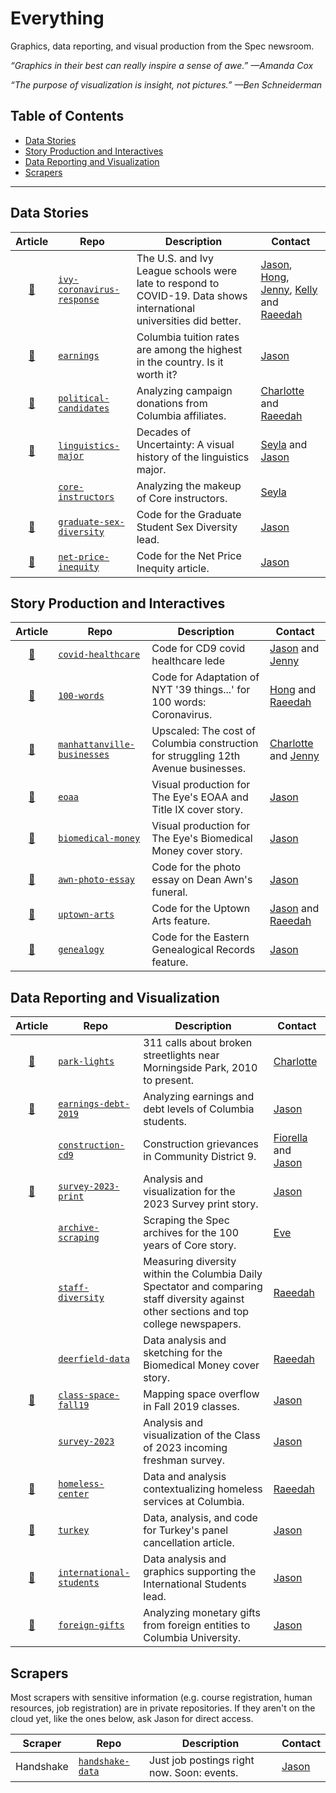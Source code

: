 # Everything

Graphics, data reporting, and visual production from the Spec newsroom.

_“Graphics in their best can really inspire a sense of awe.” —Amanda Cox_

_“The purpose of visualization is insight, not pictures.” —Ben Schneiderman_

<!--
_“Nothing important is ever headlined ‘Here is some data. Hope you find something interesting.’” —Amanda Cox_

“Has there ever been an enterprise that produced so much data to so little effect as higher education?” —Patricia McGuire, _The Chronicle of Higher Education_


_“The greatest value of a picture is when it forces us to notice what we never expected to see.” —John Tukey_

_“The purpose of visualization is insight, not pictures.” —Ben Shneiderman_

_“Las estadísticas hablan de todos, es decir, de nadie.” —Jaime Serra_. ("The statistics speak of everyone, that is, of nobody.")

_“In short, we use data to find and tell stories. Stories that make a difference. Stories that otherwise would not be told.”_

-->

## Table of Contents

- [Data Stories](#data-stories)
- [Story Production and Interactives](#story-production-and-interactives)
- [Data Reporting and Visualization](#data-reporting-and-visualization)
- [Scrapers](#scrapers)

---

## Data Stories
| Article | Repo | Description | Contact |
|:-------:|------|-------------|--------------|
| [:link:](https://www.columbiaspectator.com/news/2020/04/13/the-us-and-ivy-league-schools-were-late-to-respond-to-covid-19-data-shows-international-universities-did-better/) | [`ivy-coronavirus-response`](https://github.com/spec-journalism/ivy-coronavirus-response) | The U.S. and Ivy League schools were late to respond to COVID-19. Data shows international universities did better. | [Jason](https://github.com/jsonkao), [Hong](https://github.com/HongSenDu), [Jenny](https://github.com/jennyjyzhang), [Kelly](https://github.com/kelp1470) and [Raeedah](https://github.com/raeedahw) |
| [:link:](https://www.columbiaspectator.com/news/2020/01/23/columbia-tuition-rates-are-among-the-highest-in-the-country-is-it-worth-it/) | [`earnings`](https://github.com/spec-journalism/earnings) | Columbia tuition rates are among the highest in the country. Is it worth it? | [Jason](https://github.com/jsonkao) |
| [:link:](https://www.columbiaspectator.com/news/2019/11/23/who-are-columbia-affiliates-backing-in-2020-campaign-donation-data-shows-booker-in-the-lead-2/) | [`political-candidates`](https://github.com/spec-journalism/political-candidates) | Analyzing campaign donations from Columbia affiliates. | [Charlotte](https://github.com/99zihaol) and [Raeedah](https://github.com/raeedahw) |
| [:link:](https://www.columbiaspectator.com/news/2019/10/18/linguistics-major-visual-history/) | [`linguistics-major`](https://github.com/spec-journalism/linguistics-major) | Decades of Uncertainty: A visual history of the linguistics major. | [Seyla](https://github.com/pseyla) and [Jason](https://github.com/jsonkao) |
| | [`core-instructors`](https://github.com/spec-journalism/core-instructors) | Analyzing the makeup of Core instructors. | [Seyla](https://github.com/pseyla) |
| [:link:](https://www.columbiaspectator.com/eye-lead/2019/05/04/in-certain-science-and-engineering-fields-sex-diversity-among-graduate-students-is-stagnating-in-others-its-getting-worse/) | [`graduate-sex-diversity`](https://github.com/spec-journalism/graduate-diversity) | Code for the Graduate Student Sex Diversity lead. | [Jason](https://github.com/jsonkao) |
| [:link:](https://www.columbiaspectator.com/news/net-price-inequity/) | [`net-price-inequity`](https://github.com/spec-journalism/net-price-inequity) | Code for the Net Price Inequity article. | [Jason](https://github.com/jsonkao) |

## Story Production and Interactives
| Article | Repo | Description | Contact |
|:-------:|------|-------------|--------------|
| [:link:](https://www.columbiaspectator.com/news/2020/04/13/west-harlem-residents-fall-under-the-most-at-risk-groups-for-contracting-covid-high-poverty-rates-will-make-recovery-an-uphill-battle/) | [`covid-healthcare`](https://github.com/spec-journalism/covid-healthcare) | Code for CD9 covid healthcare lede | [Jason](https://github.com/jsonkao) and [Jenny](https://github.com/jennyjyzhang)|
| [:link:](https://www.columbiaspectator.com/opinion/2020/03/29/100-words-we-asked-how-covid-19-has-impacted-students-lives-here-are-their-responses/) | [`100-words`](https://github.com/spec-journalism/100-words) | Code for Adaptation of NYT '39 things...' for 100 words: Coronavirus. | [Hong](https://github.com/HongSenDu) and [Raeedah](https://github.com/raeedahw)|
| [:link:](https://www.columbiaspectator.com/news/2020/03/13/upscaled-the-cost-of-columbia-construction-for-struggling-12th-avenue-businesses/) | [`manhattanville-businesses`](https://github.com/spec-journalism/manhattanville-businesses) | Upscaled: The cost of Columbia construction for struggling 12th Avenue businesses. | [Charlotte](https://github.com/99zihaol) and [Jenny](https://github.com/jennyjyzhang) |
| [:link:](https://www.columbiaspectator.com/eye-lead/2019/11/15/students-and-faculty-say-gender-based-harassment-and-discrimination-at-columbia-is-systemic-why-are-they-turning-away-from-the-system-built-to-address-it/) | [`eoaa`](https://github.com/spec-journalism/eoaa) | Visual production for The Eye's EOAA and Title IX cover story. | [Jason](https://github.com/jsonkao) |
| [:link:](https://spec-journalism.github.io/biomedical-money/) | [`biomedical-money`](https://github.com/spec-journalism/biomedical-money) | Visual production for The Eye's Biomedical Money cover story. | [Jason](https://github.com/jsonkao) |
| [:link:](https://www.columbiaspectator.com/news/celebrating-dean-awn/) | [`awn-photo-essay`](https://github.com/spec-journalism/awn-photo-essay) | Code for the photo essay on Dean Awn's funeral. | [Jason](https://github.com/jsonkao) |
| [:link:](https://www.columbiaspectator.com/eye/uptown-arts/) | [`uptown-arts`](https://github.com/spec-journalism/uptown-arts) | Code for the Uptown Arts feature. | [Jason](https://github.com/jsonkao) and [Raeedah](https://github.com/raeedahw) |
| [:link:](https://www.columbiaspectator.com/eye/2019/03/26/genealogy/) | [`genealogy`](https://github.com/spec-journalism/genealogy) | Code for the Eastern Genealogical Records feature. | [Jason](https://github.com/jsonkao) |

## Data Reporting and Visualization
| Article | Repo | Description | Contact |
|:-------:|------|-------------| ------- |
| [:link:](https://www.columbiaspectator.com/news/2020/01/30/community-members-see-long-awaited-safety-improvements-to-morningside-park-in-aftermath-of-majors-death/) | [`park-lights`](https://github.com/spec-journalism/park-lights) | 311 calls about broken streetlights near Morningside Park, 2010 to present. | [Charlotte](https://github.com/99zihaol) |
| [:link:](https://www.columbiaspectator.com/news/2020/01/23/columbia-tuition-rates-are-among-the-highest-in-the-country-is-it-worth-it/) | [`earnings-debt-2019`](https://github.com/spec-journalism/earnings-debt-2019) | Analyzing earnings and debt levels of Columbia students. | [Jason](https://github.com/jsonkao) |
| | [`construction-cd9`](https://github.com/spec-journalism/construction-cd9) | Construction grievances in Community District 9. | [Fiorella](https://github.com/fiorellach) and [Jason](https://github.com/jsonkao) |
| [:newspaper:](https://spec-journalism.github.io/survey-2023-print/) | [`survey-2023-print`](https://github.com/spec-journalism/survey-2023-print) | Analysis and visualization for the 2023 Survey print story. | [Jason](https://github.com/jsonkao) |
| | [`archive-scraping`](https://github.com/spec-journalism/archive-scraping) | Scraping the Spec archives for the 100 years of Core story. | [Eve](https://github.com/evewashington) |
| | [`staff-diversity`](https://github.com/spec-journalism/staff-diversity) | Measuring diversity within the Columbia Daily Spectator and comparing staff diversity against other sections and top college newspapers. | [Raeedah](https://github.com/raeedahw) |
| | [`deerfield-data`](https://github.com/spec-journalism/deerfield-data) | Data analysis and sketching for the Biomedical Money cover story. | [Raeedah](https://github.com/raeedahw) |
| [:link:](https://www.columbiaspectator.com/news/2019/09/19/with-classroom-space-shortage-morningside-heights-campus-forced-to-expand-boundaries/) | [`class-space-fall19`](https://github.com/spec-journalism/class-space-fall19) | Mapping space overflow in Fall 2019 classes. | [Jason](https://github.com/jsonkao) |
| | [`survey-2023`](https://github.com/spec-journalism/survey-2023) | Analysis and visualization of the Class of 2023 incoming freshman survey. | [Jason](https://github.com/jsonkao) |
| [:link:](https://www.columbiaspectator.com/the-eye/2019/04/24/in-the-1980s-columbia-ran-a-homeless-shelter-what-are-we-doing-now/) | [`homeless-center`](https://github.com/spec-journalism/homeless-center) | Data and analysis contextualizing homeless services at  Columbia. | [Raeedah](https://github.com/raeedahw) |
| [:link:](https://www.columbiaspectator.com/news/2019/04/04/cancelled-panel-on-turkish-rule-of-law-sparks-debate-around-foreign-political-pressure-academic-freedom-at-columbia/) | [`turkey`](https://github.com/spec-journalism/turkey) | Data, analysis, and code for Turkey's panel cancellation article. | [Jason](https://github.com/jsonkao) |
| [:link:](https://www.columbiaspectator.com/eye-lead/2019/04/24/extra-baggage-the-difficulties-graduate-students-and-postdocs-face-navigating-columbia-on-a-visa/) | [`international-students`](https://github.com/spec-journalism/international-students) | Data analysis and graphics supporting the International Students lead. | [Jason](https://github.com/jsonkao) |
| [:link:](https://www.columbiaspectator.com/news/2019/04/04/cancelled-panel-on-turkish-rule-of-law-sparks-debate-around-foreign-political-pressure-academic-freedom-at-columbia/) | [`foreign-gifts`](https://github.com/spec-journalism/foreign-gifts) | Analyzing monetary gifts from foreign entities to Columbia University. | [Jason](https://github.com/jsonkao) |

## Scrapers

Most scrapers with sensitive information (e.g. course registration, human resources, job registration) are in private repositories. If they aren't on the cloud yet, like the ones below, ask Jason for direct access.

| Scraper   | Repo | Description | Contact |
|:---------:|------|-------------| ------- |
| Handshake | [`handshake-data`](https://github.com/spec-journalism/handshake-data) | Just job postings right now. Soon: events. | [Jason](https://github.com/jsonkao) |
